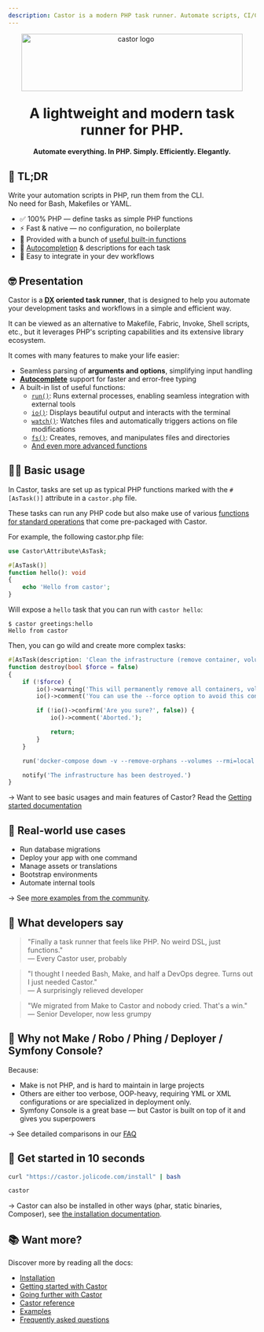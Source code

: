 ```yaml
---
description: Castor is a modern PHP task runner. Automate scripts, CI/CD, deployments, and DevOps workflows with plain PHP — no XML, no DSL, just PHP.
---
```


<div align="center">
    <img width="450" height="117" src="https://jolicode.com/media/original/castor-logo-line.svg?cool" alt="castor logo" />
</div>

<h1 align="center" style="margin-top: 1em;">
    A lightweight and modern task runner for PHP.
</h1>

<div align="center">
    <strong>Automate everything. In PHP. Simply. Efficiently. Elegantly.</strong>
</div>

## 🚀 TL;DR

Write your automation scripts in PHP, run them from the CLI.<br/>
No need for Bash, Makefiles or YAML.<br/>

* ✅ 100% PHP — define tasks as simple PHP functions
* ⚡ Fast & native — no configuration, no boilerplate
* 🔧 Provided with a bunch of [useful built-in functions](reference.md)
* 🧠 [Autocompletion](going-further/interacting-with-castor/autocomplete.md) & descriptions for each task
* 🧰 Easy to integrate in your dev workflows

## 🤓 Presentation

Castor is a <strong><abbr title="Developer eXperience">DX</abbr> oriented task
runner</strong>, that is designed to help you automate your development tasks
and workflows in a simple and efficient way.

It can be viewed as an alternative to Makefile, Fabric, Invoke, Shell scripts,
etc., but it leverages PHP's scripting capabilities and its extensive library ecosystem.

It comes with many features to make your life easier:

* Seamless parsing of **arguments and options**, simplifying input handling
* **[Autocomplete](going-further/interacting-with-castor/autocomplete.md)** support for faster and error-free typing
* A built-in list of useful functions:
    * [`run()`](getting-started/run.md#the-run-function): Runs external processes, enabling seamless integration with external tools
    * [`io()`](going-further/helpers/console-and-io.md#the-io-function): Displays beautiful output and interacts with the terminal
    * [`watch()`](going-further/helpers/watch.md): Watches files and automatically triggers actions on file modifications
    * [`fs()`](going-further/helpers/filesystem.md/#the-fs-function): Creates, removes, and manipulates files and directories
    * [And even more advanced functions](reference.md)

## 🧑‍🔬 Basic usage

In Castor, tasks are set up as typical PHP functions marked with the `#[AsTask()]` attribute in a `castor.php` file.

These tasks can run any PHP code but also make use of various [functions for standard operations](reference.md) that come pre-packaged with Castor.

For example, the following castor.php file:

```php
use Castor\Attribute\AsTask;

#[AsTask()]
function hello(): void
{
    echo 'Hello from castor';
}
```

Will expose a `hello` task that you can run with `castor hello`:

```shell
$ castor greetings:hello
Hello from castor
```

Then, you can go wild and create more complex tasks:

```php
#[AsTask(description: 'Clean the infrastructure (remove container, volume, networks)')]
function destroy(bool $force = false)
{
    if (!$force) {
        io()->warning('This will permanently remove all containers, volumes, networks... created for this project.');
        io()->comment('You can use the --force option to avoid this confirmation.');

        if (!io()->confirm('Are you sure?', false)) {
            io()->comment('Aborted.');

            return;
        }
    }

    run('docker-compose down -v --remove-orphans --volumes --rmi=local');

    notify('The infrastructure has been destroyed.')
}
```

→ Want to see basic usages and main features of Castor? Read the [Getting started documentation](getting-started/index.md)

## 🧪 Real-world use cases

* Run database migrations
* Deploy your app with one command
* Manage assets or translations
* Bootstrap environments
* Automate internal tools

→ See [more examples from the community](examples.md#real-world-examples).

## 💬 What developers say

> "Finally a task runner that feels like PHP. No weird DSL, just functions."<br>
> — Every Castor user, probably
<!-- -->
> "I thought I needed Bash, Make, and half a DevOps degree. Turns out I just needed Castor."<br>
> — A surprisingly relieved developer
<!-- -->
> "We migrated from Make to Castor and nobody cried. That's a win."<br>
> — Senior Developer, now less grumpy

## 🤔 Why not Make / Robo / Phing / Deployer / Symfony Console?

Because:

* Make is not PHP, and is hard to maintain in large projects
* Others are either too verbose, OOP-heavy, requiring YML or XML configurations or are specialized in deployment only.
* Symfony Console is a great base — but Castor is built on top of it and gives you superpowers

→ See detailed comparisons in our [FAQ](faq.md)

## 🧰 Get started in 10 seconds

```bash
curl "https://castor.jolicode.com/install" | bash

castor
```

→ Castor can also be installed in other ways (phar, static binaries, Composer), see [the installation documentation](installation.md).

## 📚 Want more?

Discover more by reading all the docs:

* [Installation](installation.md)
* [Getting started with Castor](getting-started/index.md)
* [Going further with Castor](going-further/index.md)
* [Castor reference](reference.md)
* [Examples](examples.md)
* [Frequently asked questions](faq.md)
